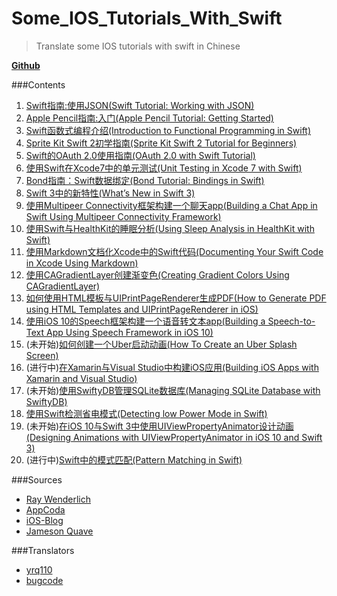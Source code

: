 # Some_IOS_Tutorials_With_Swift

>Translate some IOS tutorials with swift in Chinese

[**Github**](https://github.com/yrq110/Some_IOS_Tutorials_With_Swift)

###Contents
1. [Swift指南:使用JSON(Swift Tutorial: Working with JSON)](https://yrq110.gitbooks.io/some_ios_tutorials_with_swift/content/Swift%20Tutorial:%20Working%20with%20JSON.html)
2. [Apple Pencil指南:入门(Apple Pencil Tutorial: Getting Started)](https://yrq110.gitbooks.io/some_ios_tutorials_with_swift/content/Apple%20Pencil%20Tutorial:%20Getting%20Started.html)
3. [Swift函数式编程介绍(Introduction to Functional Programming in Swift)](https://yrq110.gitbooks.io/some_ios_tutorials_with_swift/content/Introduction%20to%20Functional%20Programming%20in%20Swift.html)
4. [Sprite Kit Swift 2初学指南(Sprite Kit Swift 2 Tutorial for Beginners)](https://yrq110.gitbooks.io/some_ios_tutorials_with_swift/content/Sprite%20Kit%20Swift%202%20Tutorial%20for%20Beginners.html)
5. [Swift的OAuth 2.0使用指南(OAuth 2.0 with Swift Tutorial)](https://yrq110.gitbooks.io/some_ios_tutorials_with_swift/content/OAuth%202.0%20with%20Swift%20Tutorial.html)
6. [使用Swift在Xcode7中的单元测试(Unit Testing in Xcode 7 with Swift)](https://yrq110.gitbooks.io/some_ios_tutorials_with_swift/content/Unit%20Testing%20in%20Xcode%207%20with%20Swift.html)
7. [Bond指南：Swift数据绑定(Bond Tutorial: Bindings in Swift)](https://yrq110.gitbooks.io/some_ios_tutorials_with_swift/content/Bond%20Tutorial:%20Bindings%20in%20Swift.html)
8. [Swift 3中的新特性(What’s New in Swift 3)](https://yrq110.gitbooks.io/some_ios_tutorials_with_swift/content/What%E2%80%99s%20New%20in%20Swift%203.html)
9. [使用Multipeer Connectivity框架构建一个聊天app(Building a Chat App in Swift Using Multipeer Connectivity Framework)](https://yrq110.gitbooks.io/some_ios_tutorials_with_swift/content/Building%20a%20Chat%20App%20in%20Swift%20Using%20Multipeer%20Connectivity%20Framework.html)
10. [使用Swift与HealthKit的睡眠分析(Using Sleep Analysis in HealthKit with Swift)](https://yrq110.gitbooks.io/some_ios_tutorials_with_swift/content/Using%20Sleep%20Analysis%20in%20HealthKit%20with%20Swift.html)
11. [使用Markdown文档化Xcode中的Swift代码(Documenting Your Swift Code in Xcode Using Markdown)](https://yrq110.gitbooks.io/some_ios_tutorials_with_swift/content/Documenting%20Your%20Swift%20Code%20in%20Xcode%20Using%20Markdown.html)
12. [使用CAGradientLayer创建渐变色(Creating Gradient Colors Using CAGradientLayer)](https://yrq110.gitbooks.io/some_ios_tutorials_with_swift/content/Creating%20Gradient%20Colors%20Using%20CAGradientLayer.html)
13. [如何使用HTML模板与UIPrintPageRenderer生成PDF(How to Generate PDF using HTML Templates and UIPrintPageRenderer in iOS)](https://yrq110.gitbooks.io/some_ios_tutorials_with_swift/content/How%20to%20Generate%20PDF%20using%20HTML%20Templates%20and%20UIPrintPageRenderer%20in%20iOS.html)
14. [使用iOS 10的Speech框架构建一个语音转文本app(Building a Speech-to-Text App Using Speech Framework in iOS 10)](https://yrq110.gitbooks.io/some_ios_tutorials_with_swift/content/Building%20a%20Speech-to-Text%20App%20Using%20Speech%20Framework%20in%20iOS%2010.html)
15. (未开始)[如何创建一个Uber启动动画(How To Create an Uber Splash Screen)](https://yrq110.gitbooks.io/some_ios_tutorials_with_swift/content/How%20To%20Create%20an%20Uber%20Splash%20Screen.html)
16. (进行中)[在Xamarin与Visual Studio中构建iOS应用(Building iOS Apps with Xamarin and Visual Studio)](https://yrq110.gitbooks.io/some_ios_tutorials_with_swift/content/Building%20iOS%20Apps%20with%20Xamarin%20and%20Visual%20Studio.html)
17. (未开始)[使用SwiftyDB管理SQLite数据库(Managing SQLite Database with SwiftyDB)]()
18. [使用Swift检测省电模式(Detecting low Power Mode in Swift)](https://github.com/yrq110/Some_IOS_Tutorials_With_Swift/blob/master/Detecting%20low%20Power%20Mode%20in%20Swift.md)
19. (未开始)[在iOS 10与Swift 3中使用UIViewPropertyAnimator设计动画(Designing Animations with UIViewPropertyAnimator in iOS 10 and Swift 3)](https://github.com/yrq110/Some_IOS_Tutorials_With_Swift/blob/master/Designing%20Animations%20with%20UIViewPropertyAnimator%20in%20iOS%2010%20and%20Swift%203.md)
20. (进行中)[Swift中的模式匹配(Pattern Matching in Swift)](https://github.com/yrq110/Some_IOS_Tutorials_With_Swift/blob/master/Pattern%20Matching%20in%20Swift.md)


###Sources
* [Ray Wenderlich](https://www.raywenderlich.com/)
* [AppCoda](http://www.appcoda.com/)
* [iOS-Blog](http://www.ios-blog.co.uk/)
* [Jameson Quave](http://jamesonquave.com/)

###Translators
* [yrq110](https://github.com/yrq110)
* [bugcode](https://github.com/bugcoding)
